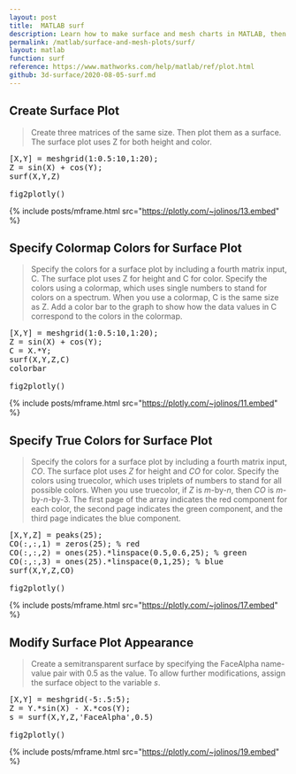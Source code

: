 ```yaml
---
layout: post
title:  MATLAB surf
description: Learn how to make surface and mesh charts in MATLAB, then publish them to the Web with Plotly.
permalink: /matlab/surface-and-mesh-plots/surf/
layout: matlab
function: surf
reference: https://www.mathworks.com/help/matlab/ref/plot.html
github: 3d-surface/2020-08-05-surf.md
---
```


## Create Surface Plot

> Create three matrices of the same size. Then plot them as a surface. The surface plot uses Z for both height and color.

<pre class="mcode">
[X,Y] = meshgrid(1:0.5:10,1:20);
Z = sin(X) + cos(Y);
surf(X,Y,Z)

fig2plotly()
</pre>

{% include posts/mframe.html src="https://plotly.com/~jolinos/13.embed" %}

<!--------------------- EXAMPLE BREAK ------------------------->
## Specify Colormap Colors for Surface Plot

> Specify the colors for a surface plot by including a fourth matrix input, C. The surface plot uses Z for height and C for color. Specify the colors using a colormap, which uses single numbers to stand for colors on a spectrum. When you use a colormap, C is the same size as Z. Add a color bar to the graph to show how the data values in C correspond to the colors in the colormap.

<pre class="mcode">
[X,Y] = meshgrid(1:0.5:10,1:20);
Z = sin(X) + cos(Y);
C = X.*Y;
surf(X,Y,Z,C)
colorbar

fig2plotly()
</pre>

{% include posts/mframe.html src="https://plotly.com/~jolinos/11.embed" %}


## Specify True Colors for Surface Plot

> Specify the colors for a surface plot by including a fourth matrix input, <var>CO</var>. The surface plot uses <var>Z</var> for height and <var>CO</var> for color. Specify the colors using truecolor, which uses triplets of numbers to stand for all possible colors. When you use truecolor, if <var>Z</var> is <var>m</var>-by-<var>n</var>, then <var>CO</var> is <var>m</var>-by-<var>n</var>-by-3. The first page of the array indicates the red component for each color, the second page indicates the green component, and the third page indicates the blue component.



<pre class="mcode">
[X,Y,Z] = peaks(25);
CO(:,:,1) = zeros(25); % red
CO(:,:,2) = ones(25).*linspace(0.5,0.6,25); % green
CO(:,:,3) = ones(25).*linspace(0,1,25); % blue
surf(X,Y,Z,CO)

fig2plotly()
</pre>

{% include posts/mframe.html src="https://plotly.com/~jolinos/17.embed" %}


## Modify Surface Plot Appearance

> Create a semitransparent surface by specifying the FaceAlpha name-value pair with 0.5 as the value. To allow further modifications, assign the surface object to the variable <var>s</var>.



<pre class="mcode">
[X,Y] = meshgrid(-5:.5:5);
Z = Y.*sin(X) - X.*cos(Y);
s = surf(X,Y,Z,'FaceAlpha',0.5)

fig2plotly()
</pre>

{% include posts/mframe.html src="https://plotly.com/~jolinos/19.embed" %}




